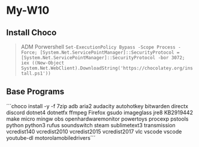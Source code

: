 # My-W10

## Install Choco
> ADM Porwershell
```Set-ExecutionPolicy Bypass -Scope Process -Force; [System.Net.ServicePointManager]::SecurityProtocol = [System.Net.ServicePointManager]::SecurityProtocol -bor 3072; iex ((New-Object System.Net.WebClient).DownloadString('https://chocolatey.org/install.ps1'))```
## Base Programs
´´´choco install -y -f 7zip adb aria2 audacity autohotkey bitwarden directx discord dotnet4 dotnetfx ffmpeg Firefox gsudo imageglass jre8  KB2919442 make micro mingw obs openhardwaremonitor powertoys procexp pstools python python3 rufus soundswitch steam sublimetext3 transmission vcredist140 vcredist2010 vcredist2015 vcredist2017 vlc vscode vscode youtube-dl motorolamobiledrivers´´´
